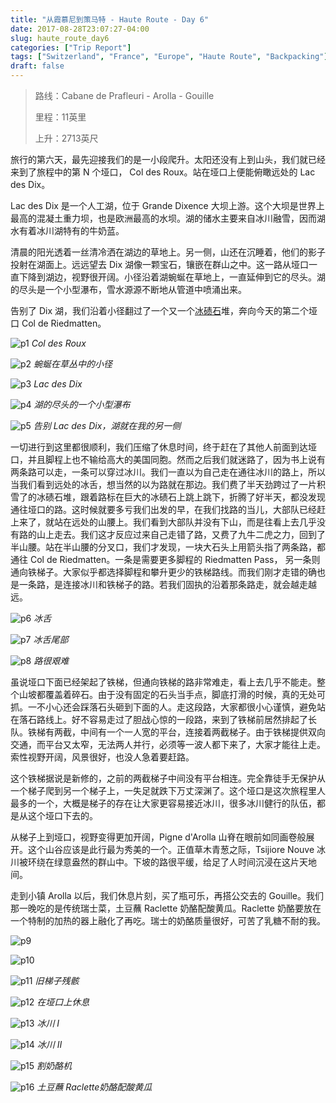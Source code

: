 ```yaml
---
title: "从霞慕尼到策马特 - Haute Route - Day 6"
date: 2017-08-28T23:07:27-04:00
slug: haute_route_day6
categories: ["Trip Report"]
tags: ["Switzerland", "France", "Europe", "Haute Route", "Backpacking"]
draft: false
---
```



>路线：Cabane de Prafleuri - Arolla - Gouille
>
>里程：11英里
>
>上升：2713英尺

旅行的第六天，最先迎接我们的是一小段爬升。太阳还没有上到山头，我们就已经来到了旅程中的第 N 个垭口， Col des Roux。站在垭口上便能俯瞰远处的 Lac des Dix。

Lac des Dix 是一个人工湖，位于 Grande Dixence 大坝上游。这个大坝是世界上最高的混凝土重力坝，也是欧洲最高的水坝。湖的储水主要来自冰川融雪，因而湖水有着冰川湖特有的牛奶蓝。

清晨的阳光透着一丝清冷洒在湖边的草地上。另一侧，山还在沉睡着，他们的影子投射在湖面上。远远望去 Dix 湖像一颗宝石，镶嵌在群山之中。这一路从垭口一直下降到湖边，视野很开阔。小径沿着湖蜿蜒在草地上，一直延伸到它的尽头。湖的尽头是一个小型瀑布，雪水源源不断地从管道中喷涌出来。

告别了 Dix 湖，我们沿着小径翻过了一个又一个[冰碛石](https://zh.wikipedia.org/wiki/%E5%86%B0%E7%A2%9B)堆，奔向今天的第二个垭口 Col de Riedmatten。

![p1]
*Col des Roux*

![p2]
*蜿蜒在草丛中的小径*

![p3]
*Lac des Dix*

![p4]
*湖的尽头的一个小型瀑布*

![p5]
*告别 Lac des Dix，湖就在我的另一侧*

一切进行到这里都很顺利，我们压缩了休息时间，终于赶在了其他人前面到达垭口，并且脚程上也不输给高大的美国同胞。然而之后我们就迷路了，因为书上说有两条路可以走，一条可以穿过冰川。我们一直以为自己走在通往冰川的路上，所以当我们看到远处的冰舌，想当然的以为路就在那边。我们费了半天劲跨过了一片积雪了的冰碛石堆，跟着路标在巨大的冰碛石上跳上跳下，折腾了好半天，都没发现通往垭口的路。这时候就要多亏我们出发的早，在我们找路的当儿，大部队已经赶上来了，就站在远处的山腰上。我们看到大部队并没有下山，而是往看上去几乎没有路的山上走去。我们这才反应过来自己走错了路，又费了九牛二虎之力，回到了半山腰。站在半山腰的分叉口，我们才发现，一块大石头上用箭头指了两条路，都通往 Col de Riedmatten。一条是需要更多脚程的 Riedmatten Pass， 另一条则通向铁梯子。大家似乎都选择脚程和攀升更少的铁梯路线。而我们刚才走错的确也是一条路，是连接冰川和铁梯子的路。若我们固执的沿着那条路走，就会越走越远。

![p6]
*冰舌*

![p7]
*冰舌尾部*

![p8]
*路很艰难*

虽说垭口下面已经架起了铁梯，但通向铁梯的路非常难走，看上去几乎不能走。整个山坡都覆盖着碎石。由于没有固定的石头当手点，脚底打滑的时候，真的无处可抓。一不小心还会踩落石头砸到下面的人。走这段路，大家都很小心谨慎，避免站在落石路线上。好不容易走过了胆战心惊的一段路，来到了铁梯前居然排起了长队。铁梯有两截，中间有一个一人宽的平台，连接着两截梯子。由于铁梯提供双向交通，而平台又太窄，无法两人并行，必须等一波人都下来了，大家才能往上走。索性视野开阔，风景很好，也没人急着要赶路。

这个铁梯据说是新修的，之前的两截梯子中间没有平台相连。完全靠徒手无保护从一个梯子爬到另一个梯子上，一失足就跌下万丈深渊了。这个垭口是这次旅程里人最多的一个，大概是梯子的存在让大家更容易接近冰川，很多冰川健行的队伍，都是从这个垭口下去的。

从梯子上到垭口，视野变得更加开阔，Pigne d'Arolla 山脊在眼前如同画卷般展开。这个山谷应该是此行最为秀美的一个。正值草木青葱之际，Tsijiore Nouve 冰川被环绕在绿意盎然的群山中。下坡的路很平缓，给足了人时间沉浸在这片天地间。

走到小镇 Arolla 以后，我们休息片刻，买了瓶可乐，再搭公交去的 Gouille。我们那一晚吃的是传统瑞士菜，土豆蘸 Raclette 奶酪配酸黄瓜。Raclette 奶酪要放在一个特制的加热的器上融化了再吃。瑞士的奶酪质量很好，可苦了乳糖不耐的我。


![p9]

![p10]

![p11]
*旧梯子残骸*

![p12]
*在垭口上休息*

![p13]
*冰川 I*

![p14]
*冰川 II*

![p15]
*割奶酪机*

![p16] 
*土豆蘸 Raclette奶酪配酸黄瓜*

[p1]: https://lh3.googleusercontent.com/OJg9x1uJ-XyvFXrYlnPaMQyUPyESyzZvSMO6qBjIukCKLYGN59VzFDHzEtPoxNaoZrK2D1C0GCNeYJleiVCQGznZUnaV7XG1yXOFASQMcZGn6tdGs8Gh6_6MLrf46Q5qd_-lvfcoYWtRjLbhMmpBqJpF-bXKiaUITYKpChpuxnZ3Nn41bze8AfK-7e5tx4eGxHeRaAV2DQ2VzvWGyY4t4uZe2K0VWCd_tnpauzfUk4uX4QvZtUI98cHvlG4d86dy_5ncJNvYN2tGnTsAiVXh00hTEdVTm1o8Yu--fnS36v2rjusE_eZca27QtTPmQWyDCrnBEg3Iifj2S4u3l9QfMYGuIQXVLAJp2vIyCAaJHqyJH51nKPIq9u5pSgWqDPe3zuAJoVbbkp4-mtj9-aqUwZi8ilwbQIl1Y2HBtZiO4OPbgbVEN5g9s1QPXiJIKsS7a4kJh4G3QH07s_9PpkY9m3Ojvn88qrTB8XK_eABcmRJQnjoyrI0wn3KbNO7gisDEEBm8zqwrYwswDt-Faoa_GCEQ1gxsBHa62WsQ83GUtS59Owz1J-w_XCmy9ETnF_5NkFd_zoCvZUmNRCxdZcfBUKXJDHhq2cSp7AP3GriUg8OXMAC7lfEXYGZQikd0h2Qj3HM5nAo2-jTebOR6X1d3jY6_MnSkANY=w2400-no-tmp.jpg

[p2]: https://lh3.googleusercontent.com/VfClNW_PDww8-poZ0ASHu13TOYxa_965SKY_T9-vLA5Dgkhbw0amazHL6wJ7oWIIPpI1ltTmpbRZint5_46JdtQzmW3FAUoE9Q_q2uTXZjbckJpY0IQQbjo5BxF_5OxmoV_t7ZUFA8YvQW6wDQbVln5j_ixqBkeWoUz5xgA7JgyJymYyN1hWXgsMiHCa6CDR1tOeK4EZu9knWwSgty85CGmzjGpNaJ4KJ0E3W1Qeu8891a77hB25MOuoFQ-Hpf_r5SdZEtiIkFOU4sYHoJHXFXUxSjtP_fyJ_nxohUwahkUSBiZ7JzQDVLph7TES18-qHF0SSlbdxZsqSH9b2qvzAAEtLEtvRz5AQPcRhtEnXCBEBqCyUfFTe_H38Dyn_XeU3YE6T42lQ16GYFyoKvfkyf1Jf7Glly3YpdZPsPeL_7IhlQBJtX9Hp9NIYh43HwJ8kCsOIaLh1HaPc53JkvTK_ZBLy4imPOOITmiR2D4CmETjW8a4RjNFjKikU9es2ndaIsQVnmTq4enz-m74UEVUkqqRNYMmzTjW5Xd3hrlUN3ADHF2DR0qvOV22Ol4ewRzG4PMn2Vy7D_d3t3H6Cy_f8jftZ9xc1vOhHeKs_fCEfJHMx8Z1vFTOPfps2TuDUiXSKoxzCRNYxxNjbAs2vHqT-KFQtkwx710=w2400-no-tmp.jpg

[p3]: https://lh3.googleusercontent.com/rMaHF1yq5wfRkn1Mscm5hym_KN4KvUzPYODmOIZgir7L0yXqIwyKjduRHmPx8YA9hw1w95iv_B4afkvZbXhZ3RPMThlxPBeYYNRWvwBEzg2fOzWKNthPC8OfmFANivYLRQULrLhnTtEiC8bUki_9W5bjWZEUDx6qi9RTuVULWvB1ZwdYB0srgCo-gm6GVJ8ETGd4RRBZ3DYjufsedJmq25t2nXMP3bRc9P6Z4Z7nl3F3ysdpRnLmU-EI8dCvAykHB4IsY1uEFipEKshr4Y1nQjsIUf-BDu1c8LiEfiMiL3jY8R3SjiCXBI_3VxHXCtCvnRnK7Y1IhLWybvU6DJWxREY1WT7SToeCBR_gv2po_7psJGVYg4faEMaOfroTxyYdMZU35DrXSwUiQi6elNu-8lrWT9XQKcpNFtvYosq9fkMgKAvNikKX8YIzekKL7mMKLwYSS5dHXo8DvCxw-XXYQ922KfrmJIJI7jK-QIHllxrNjnfd3Lj4U0W88m2uQh6HCgDYvGApFoDSh24_81Ud0j01d8iSk63jZp3gJpa919pwQ7rsKi3MzGv0Ht9mNvyJzN_VY81rzfHqv-lr7iCTcJFEvdRr4o-v_6Ao1VYavP1TJ2xrcaQoB2W4jKcjHfZ2OwjGfAtrakUrLmEXs6NR48qycKfn_gI=w2400-no-tmp.jpg

[p4]: https://lh3.googleusercontent.com/MFDR-yNL1QTogh4BdrignnRmt4HJhXZQWJRfLff559QuF-LmhYHBsWunRgVfO51QgfEKxdtwWUkr_cracNpHCCuJ35UIHl2xG3fAFvaXabsqZarbaoYHmwAL9ktJPytvwrlM8Rm2CBXdo2RE_5F0JQze1k0eYpswljZw5WAFL0uqkL6H024Eonnhz6jvXy32K8WJLEdxoMxidIK32Kt6G55VxImEMVbDiX_-ORfmIJz-X7mP-dnJwS7F-FaF4BIbmrXO_B4bjzbkbB_LOkMGXQHt_P-H0bGsYbsD3JoxicKy4jLlBUoDmuVeQmPn3CSEziMnncRx8B5zvz2DUqZ1bs1Dij8pWMin6n_ttEph_NwgWS_qC2thgAIDBhn_cXgzFjyWcI4xpBxDnMl79OX1z8GGEpEak5HbqMpTE2bsKhku0ppIkQhVty9_ogWe65C0fRk09_KfR7MrcwMgwJns5VMAmtvLUYN-5LOR0_xxLj_B3PjCgt3qPx5E9iGiXD9rRsx8v5aRP5nhTg7RTXM0Cu-Y0ogy_-D6g8AJkJGpIzLlhAKs_KEh3jdPOBaytdwMmzV4xJiWGkM5vnD7vSvhWmdA3fw7GM0mHVf7B62mlAdIPmdvovqjrz8Sha5tctlnqYoy06pv6-NSJz9vBu2MiksM4DLli4I=w2400-no-tmp.jpg

[p5]: https://lh3.googleusercontent.com/XBlMlnDwg-NTOyzrTBObWydb1e_TIkB-0de6XdMMa-fEhZ_YUT7yx15WdZlF8v6lCHyTFVZJ27S77UNAEwtvRGlLVtqSwJUxy_i0l2-VfI-HZcy0uVlKd0ij5WxYj6RP-UEksYUhNVmgbu1EnJcRpP6npbH8YJKIFqpJiHnfUZJowM6IgbXOi-e2fLSRyEdpMLv8321_jNQHiqFaSLLWrNjVicICDMhOwOAQW6EVv5mU9ZyG2jZ6xD9lHld8MZPKNhWSothWE628Gujb9qLCfJ8vky-4Vr3h6WmJm9U9NSdDWhT1e29IdMK2e0sc1ciNw5SRxN5lkTBLt-7H7nvaMfgHvskJ_zV-pKFuV0WW8rm2yUQLoDg76O_JKj1rNDsyS09l9oM0FgUXGaniyrS_6CJ400RaKxejlM3d_xAZFNBYnzHI9fh3GGA8Q25vW-KId12U9vSxi3KxT15LOfimRD3bQMRLSbvu84gH4qaVW7SMHJx6ToIDahtz7eXjDLKPq0TgUnY8m-Go1XmKgIiqIUZsuE93QrteYGhGdAj2Lq9qaNCgCYBCelzJNxOWk7X-01k_AnNS2zq2z5sC1hwHTKVGUhuQARBxvWl009SUdYbF4msYBnnUY-Cf0YJML0ld6GXfsAGSy2gQ26gYpY1zjnvvPuJcpK0=w2400-no-tmp.jpg

[p6]: https://lh3.googleusercontent.com/askHOEGjApJew79_D3ppLF1QAWUiZUS3g9Kc8uRppYkXiRX6xE7_KU1dLz62biGGXxtv7Ee0X6pveg1qkq_Q8gH_TpYJg2D45xsiWCe8AoX7AKl9Sitmx6zols0S8ZW1C9mjhmfCCeF7Ihcwx_RtQCMdGLElmdlFp8mPvcSD-bzT1r9NXPqyp7QwShF2RCXnTxmujVy72_z_G5Ydmu_UXQXaXfQ_7D1MYbIrbfdFLcMAx8qRj4S3jtXPLK3PssFmJNyIPe4k6mbYRvV8Via5w6BsVr9sGuJ2TA4qOX3dOmHoAvORDxRc8TxQb0iHU8Ba5vbragZJ_ogywPIRFOtK0qNc34Sa7MAlW_TquxAMRmutGcqb-TkUUY25nHMnEAq5HSNJfqS8XTHLQ-EqwluzHJU-pfLryLtkL-NAQFZD0Xx7jYrVtM3JNeSgqXO6tvuUEIj34agqOvGUeu-J-4XyCK0T5IIZP-knwHNJ9b8W6310tm5oKvceysSZLv0LpfO8ySYeby6JgaQeBQK2nG0Mv5wClGx2vkfQmwLjwp6bh7oxjsG3lOtjxIMX2ncfUK3cPYeDJLTD5e8NuOvYn9iJ07vhBifVvHqQciQ-V-QTMloAhNXJ1ggZw0ZfLrdrTqZwDgLKJMii9GfMUxn2Zl4ITkMuFCqksnc=w2400-no-tmp.jpg

[p7]: https://lh3.googleusercontent.com/LZO1xUMSE7XYR7j2h7CltuFJYcLULOzCALV-ZAmLBWTNSbA8V20ZfZGVJRy73BfwsLO6Bnyc9zwzc66TCpoUWIn5_1nAAQJVyEamZsRPKfs8RG-G2G_hFJDpivlmyqllm8HFZqSO0sGHC1eErP1erkCXEq2tGijV9nf13tQKPzUBWYrc6MQLf4_zU_Z3cfzy59LQu2xnhiE2OLAjQDfv7jqAXDLT7PuC6Uwst66SK5MYnn4tLvFELa7fT5bwcgGlNA3KvukIIdB3J6RQyWeZ9IUCipykTRKcA-maPcFz_dlTI4iIOfHvKr-NIEIz_Ho-hh_BmihRKNeJ_82IXLp1OTPs2w8R6mHmCfrggHYFXeVey3jbH_lqrdlijYpL8CVapP74Em5Xx4gEaPHtdPXIUS55xXpnO1GizQUWNvOVfQt0ADCX-y0fVKrCEYjuN8VYAkcge5p9oEC-_cjWt9nbn2fandaRmAw4-UWqD7-u740PdkdDh7Pv0Dk2ZvEA-nd34QGqGJRfeXcc20Z1iLTbfJH70qbXIF75-fES0q1uBxUjfrnC3cl8HVgOAGffZM2t03lUaiUfd0cb9jG07b6X_8kwJhD6j_RXblWpPk9kRaHfkhdQwhaQqH_Md13bhmRvqtuCACWMSlSQARo5oIe8RxeNrmG0-ao=w2400-no-tmp.jpg

[p8]: https://lh3.googleusercontent.com/HR_27URf2oV-dlAIbXayXJ7ncI-lhmxdAjZXwc3CwXMNZF_VgRkNRmHGSZ2ORmS2QMshAPlBd5NJ-K7M3TMNIegousBQfoem-sEYhYMalTGx_omL8_02mzRp-EjkBK4wY-pW8UXa3cUYbQjcDJSVHBHvxRwCFWSBkrv7XSpTxxC4uPNHl3W2PmcAvBb3nhWQx5oCEDyxod6AklY9RhKOJqZxw5sT4j_mYwgWQ0DVleLU54PPacOvKntHCtBBrYpkF2g_liKZipuyCvHHsJjE2VxkQVgrc0UrpHD9vFOZECAJEGjYgMWoU8Mt6sIEL-SCWD7nNv4XO4PiFw0FqS0Q4njgMpzhC97OYu6GxkGYyjpAx_Gd5HycQyPp6dMX9QdB5QAYWWEwpXJFaCrPYQxGAKzutQiFmwfM2f8oJfeB8vPrKVOJAzp5yjLJ_c82xW_erawhRJ3IWIX6WAPrP-Xot0HmlM9jOwJxNknlGD9_5AkivofFbIcYhrdlTH3RvdufwNq4tRvU6WYCAYXEyGOREjdiNXMD1LZn7HMxodVQ2uUZV5SAVmfvQVWbhwyjDkq-2bq7HN4omHyuQxisb0z7vCscqWOWO6SbRxqdpGVKNWiGHx7JUZqzLuNQZ3IMl2tlOaxz0_nsvZ1hqOUOb3aHLwPQLf5ZcZU=w2400-no-tmp.jpg

[p9]: https://lh3.googleusercontent.com/POYmVChk4JusH9H9h36A4nzHgWIsslDYAqIMrVTRfb-iAqBachIVQk-Pezuvm2-eyjbCq6ON9j7Rn6kuKy8_cxTuAv7H7Xx52bWRYWf21Zx7on_izObfXDu7vYRVlJbUA0x4dQiIIzGVXwCxH7Rrfil487xMIp3VD0NBYZnTefmnJ23LxFgiJuRB5O5AOvd8wdqd1MErkpRytd4qUTUi4l_zd85iLwxwYCRkXdhf__BVLKRz7VukCRNB75UxJR92p7qN3e7zUGItQpGJZuiK9370f-25PSlOxf63Gzg3KBjUQNOsvHggHgRWXc0jF17axNm-kdthexJFY-4peW8jdPDbBHnEIGvHVrLDBZoW4FWGu3qEJ7dFkn2XyDhcDaptPYqTb6wqKtCwZtdMIEpQFTQW1Zv9RRXVudCf9XAKxMjmJhrJeZaSN3WOtNYwmIZ_xTXucmpjKYpaLZLJrmKl76eRTzZK7hZwaEAJSpUzBFnZzj7y3-DlSyH5k54q071huWmgvEEWD-XsOnhH4vNDD105AVi4KJz1wGDvhfwrsmuC5tslfMOPU5jzXww7FwNgdI--LY7UZ_QEJ3XiYAVECLVRDxoqrQI2ML6Lz7sGsNOJAYQDddc5TPwb-bntSDBBi6XStRgSjh2DBCUBexRINtABn7ld4Xs=w2400-no-tmp.jpg

[p10]: https://lh3.googleusercontent.com/S1The3OAkPibO8I_nWzrNGqpWx409qjD5stFiHj_kPmfWImMEZql5_QbSXWCYeKm7zGeRb7djXQxF3O7TfNWAKoV_D2KHoS78pmc7DsLfmnQDP-IyGjKAF01MuzekKVq87GGVrPZem11u6tK_aNzGYcaJAhnvg8ZCyp-pL4s_Caj6NMJP7fOSZtO4s5TN-yFMepP-JxSGwZT0z4MVVCYQt5ZJNIu9aRHBZoZF4vSFd5ROsMEVGqAXuyX_n7-3dMQgQkMvVi74XgmYTMh8UYoR6LwNL46Yy2FQgVRbZZENhn6lFv-lX0j-_XHugO_eKKF0TcQ2aCRsGskv1h-um7L3qjOVgn4OL9eacLcQSo5znPfAIP7LsAAKeMaz2wPeSZheRdkMZ5D4b_EQ6cz93jUf0KtsePeByuWBWxs_y_N7bl_nh14VKc0WVk2LihSEtZssftP8GunHD72QAxEeZq6PnhkjK7O3V0wNBCMng6OyWFqfgk3irv-I5ZSyJaFAhAw4lKfyn9D9RvN1SxbGVTkVbmHv2DfEerunK2D7vO5qnjRZagCiRAo7zQ5TabwaM3p0niALzdZH6nLZ9U2q8jAi3nHWNc60H9kb8x4vzykVm92S9prqF5ZY1V9g0OJapuUHiZD21ZixSZwzC5baZuSJYLUT9eidcw=w2400-no-tmp.jpg

[p11]: https://lh3.googleusercontent.com/fQQKeuaBudWVd676uffmCVrhfCoTHDSQCS0r7T0U4slf1E7A_3Py0BNi_STH550hTknTD2HPpbIGz4UKbBxqY8ZnMReKWTYubOH5Md3ius63iMuxgnOTJ33L1rMw1EtvBbMxnln2B_w2ubjuNNOuI2jZLVkzGbqAI1OBvkb1ywHJjOxp6KniI7NU1k1x7tfdV7aBPycSEO3neQ8ysmSFLW5jsXjWkPiMt46QptUmlhi72xptBTsRoN23a-D4q4mB7AmmUBQZKDPojd_Hs2HhgsLgSvuooAVfjBUcpN649MgBGBMqILJ2As1CSXU2PdqWtqHOqp2kKfVTbUHEACHn7Za_NI7orZcHF7hZURkRKxv-QyFLylA8G6sM2WoTADhkcp8a7U7QgQodm9qZtF47Zp_teq4i2FSAb8ZxwvqiLFU7IJpJDvgkv_q2FTD1kXCpiFXOnG7mVa3cM26mtOsUKvjsXav2EiAVDmWvP9kbMZYaLN4tEyDC_lJWCSfy4-q53NjWhLfXiTH-h_PNyxb-1krSBOm0BdqnL_qoF5V0Sqxl3khuk205ePnA9J71elvcYgNWn_7m47-20Du4NreiKQRU-6GL6OYD2OSDKhPTQS8QERxQVJ8hyEFf8gtJiF652xqXs0C-hliBPRtGAXa-RY6ZUtE87Qc=w2400-no-tmp.jpg

[p12]: https://lh3.googleusercontent.com/9ZuEDmsqqL8_SjQhfPl8N2gEFTwr7coV8BJZC_RoOzEOYy7aLWa75icFw8T8Z-Y8LrY6y3pTZc7QLO9CbKlhhprVqY2BjPJ5vF2FjF8mKBaV0aZEJW99O97CbXo2akO2LIJYOvrbSsrX2KAM5Y9z88IFCPrU8lB5WkPm9y9bRR6QBv7w2L3EMOKtbWYu--mu_17LdbHOu5bXxLqK1ADN1htMnq_usl8un16l7Z13ypYCCGfoBNzRroNmu1UMeiJuqsRmxJUyWqq0enXdyNsH7Ps3p6TRM6GpQV-pBOIT12rWFl4M6uml4Ta4_f-hrIy8npa0IvxqdjZrtYrcQJgDbUbissDSTsCR9DnLrJb-5Xzij4UNBNYmKUsq4H_PYRtz6VoOv4ngI5IBsixlw3X5gtK7Ed2dLjEJVeGQkfjA1aW1E5bge1Ok_OG4bdmQrjoDv3rh9SdNsGdz8dXqHamJUJjWxxJaCZlh5SZDSvDcAD31lfh3duL-4NFVVSfnbgZ96CTBYKFham6tSIxZK0DbEaNiOgze4juC9k1UMnPPCQhT3MCqygRVGa6pbumALk_YBw0kRA8MJcm6EcFhz5r95xKIsv-bZUM5JVllNfg_w90TFuB3B-fZ04lcftKqYkJvH5_tSVYKTZ_Vo9LdBuhYphl313gl6zY=w2400-no-tmp.jpg

[p13]: https://lh3.googleusercontent.com/3G8A78Y83HhDrs4c7fx_k6vJjyUCvVcb1yQKwHPbXDR1BmyGMmSZEdUIOr1tVYc0Nk6wzl_16AWV7UoCTDWoktUZxZELv_EfyDl_tIT1HXyhIvSJ4hDSMDavHhiHp7oXHS9ymCROcqPPLYmHRq3uBZ_fUf2qJdHYDMHDuiog4I4QivJN7hm-72bc2-lUzvut7b8gEci4BEI2ilWdHgnXLlRRi5qiGVFFGO3LHGScIHw_39oDIIdxcSjnDkxzbxTIulAoYoeqDevj7VG2W4O3jRByyOzyqH5fSJdL0icZoHTHJZ61-TRC0WkaK5OO6XocjpxikyjWZuRYSKMqCWf1NKOel2YhCi9aXn7Ur1sVb6TcmAp9lvYXuPuv1iAQwvY_5FdsjKvxH2ziJbc-XVi2RelZ1IXhrlMwoXw31upE45203Hwiqz7UCifuDJE_rFbMogB11uiRF9cxRx6SdL4sSQ8JHNiPQpQm6O1Yr55uC4naODRYDmvbuBgsVFI-FCSeq524Um-ufPhLlvcEAnYiLPXYqlHae_aJ_moecTv-mClifqZ1GPqL8JYqRRP2HnJdEigXP6dVvI3dhcRzKl6u4TPJ2rfMuhbH0GDcR9lB45nZcV7Le421lQHrKUzxnqQ9Gg_dK1_itzZff5cHhtIxaYScCYVTczo=w2400-no-tmp.jpg

[p14]: https://lh3.googleusercontent.com/KaZm7i5VKHpKmL1wABB9O4CbTrtYtvUOk9427jklmpGmTdNcvHfi7IwwUoAYTIgF0laiE4o1tqEtj_9zryCa7O3fcpfhCqoYP0Z-8ToU02K8jP6zZ-dyRMb91lnzM4adIC-Lkzvw7igHNWgyaYF1dljt9_f8JrjXSs3Sh4sXbF_InH4AlK4G7d8lXfowf0nwYvLPrG_oNOMK7RmlOZUWBFiuahkyhDdKQZ5bTsktJqaCjeUxc4sl5luoJoK_l0zheGO06KsX8rzGG7mieWDNp0oBdrO-iVG-dSft-dRvOhXdQGhH5KrP1Wt4t1QFiY8QgQPAc-r7ktSLeRBl8HIuoqohisZbK8ei838HR4JuZtxataHtZ-rBLHoo5dilLiWueErIJZrFwtKeSDTTnhwY20_9MdH42RgxFYTFHn3hehAk91l56OkKnftoUwYCh4ahqtOb_dEly5i9HGMgc65o05o8axh7r1aWC1ytfWOBbqpPMUIzqZ3701sV0qzXFhDneDI1g_tzfo4bHhF1Ams-MBLWzG7PcLBgOETAECXmcyMWFugd_nU166PB_AU8ZffRUmh3MclN8v1nDxX66l_L_mmucgiUPSsCugbm8XAd1O8lmLyTG_-_bSJDyOKIf70kpUU1dAm9ozlDcP1vbL-gWlYwnNOHSWQ=w2400-no-tmp.jpg

[p15]: https://lh3.googleusercontent.com/t6Q3q9bLldtJzaGBdritGGJ1YPM2aBObsv0V1nNCBjigHU4bC5OaKqJkQe81IYfv9JRTeo0YlBEeK1zxEd3SN67vuNw_VNvgiuaPi3Qy59vIIdroSBUSXtzLj3Lf68lfMr6y5BrMWHBcbIsCW4yX6u__aiAKavVZNf7PlyZ0qnHDn1qzirNaVgPgewAYbtqoT8H4LWynmcl3togrOvaMSe_XzODPV9Rreysg4XfcHPVtO5xwCb3aLuaTvLUx28t6KvLDo695tsQ2pZlGhZzGxS2FrxWIJdcGV4Yd6jhU4QJCyKg84UH5N9RPme4s87jrVFQFpgFA2TTIko8IKkWLjs5FJyFGkc820px_8laCBjMDFRlDdJ8T2-kDv0jawr694-H4LLdDC69laSpukz9kKSCgqMLzRdDX6-_uZCvCjER1mBUKRLIVUgwgTOJgsViyzq__r3y4pQe-OzPQyVUlK9xDpPEFjkX1RtNdlltdfm-DDjEEXsA1gGOp27CvNsqXFKT2EeT2oKJ4sCd9M2NW3M3sLKF1a-3Bo4St1PNd2prnaS0fxLXZs4xwZeaOAY5pVhE-wZ7XdUyQUbXN5Mh4cRF6batnTgv_ZYeKvW2463Xbs-DbdfafFieRkXPcEbc8Ay-Qsr2UUX9-71M2QNYda_a6NPBy6dk=w2400-no-tmp.jpg

[p16]: https://lh3.googleusercontent.com/ahlL2sJ2jgBaNsWJN4r1o5VsnSG2-z9zQb63sc2kGphibdHpeHn7VkuYtbK_r525r-3aqAA87P8gOJ3eMQFhm4EfOzi_k2xzAZvjDVbMCWF26K4ahUo38l6rpDuIds2W2bl7JYARCyQ8tZCphFiRh44vKiVg9GGB2pjg4nrzitx9BH0qim9IJMSVHbqwhXSi8lsDBM-ChcxXm9sRA2SWCiM6oNYr5yslNE62FqiGDjI3KHaAwL1hz40yIDOC9EXzqPO5bDufV8adNJHHUUs4yZKpvATBaLunz68l9GzpL6Saq5vUnySyjWbTa22djC4Pox6RDboYz3qHB0XviHCYi7Hnw-uX3399uMpvg7fgcAAdm7OLn64oeMlE_2xv0dyMTYPT3VqbafScPH-fpgZLfdv3eyrJRfa_0SrHDYO4KbITvsAHwqef07hEBGyWebZSNV1-fNLLwQlIBxhEFxzyRm4Naddp0RqP_Jnwrw0zfFPuLJ4AoIXzziqFUHssmzriB0ZJb7MQducOJzSnN6LlxqvDMGPbe_GkH6k1wi7VsbJ0F2ibn0DbF25nhu4kpvHwxRjxAOkMISLvZ8LTXxdMoZWk5FRegXi1ECN1p_Ib-nL-f5VKsJD8y9H-GmIhmCD7gxXDV3qTJGNnM1-FvNq23lkiJo6UkT8=w2400-no-tmp.jpg
